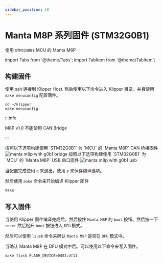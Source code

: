 ```yaml
---
sidebar_position: 10
---
```


# Manta M8P 系列固件 (STM32G0B1)

使用 `STM32G0B1` MCU 的 Manta M8P 

<!-- import lib start -->

import Tabs from '@theme/Tabs';
import TabItem from '@theme/TabItem';

<!-- import lib end -->

## 构建固件

使用 ssh 连接到 Klipper Host. 然后使用以下命令进入 Klipper 目录。并且使用 `make menuconfig` 配置固件。

``` shell
cd ~/klipper
make menuconfig 
```

:::info

M8P v1.0 不能使用 CAN Bridge

:::

<Tabs groupId="m8p-v1-make-connect">
    <TabItem value="bridge" label="CAN 桥接固件" default>
        按照以下选项构建使用 `STM32G0B1` 为 `MCU` 的 `Manta M8P` CAN 桥接固件
        <img
            src={require('./img/manta-m8p-v1-make-bridge.png').default}
            alt="manta m8p with g0b1 bridge"
        />
    </TabItem>
    <TabItem value="usb" label="USB 串口固件">
        按照以下选项构建使用 `STM32G0B1` 为 `MCU` 的 `Manta M8P` USB 串口固件
        <img
            src={require('./img/manta-m8p-v1-make-usb.png').default}
            alt="manta m8p with g0b1 usb"
        />
    </TabItem>
</Tabs>

当配置完成使用 `q` 来退出。使用 `y` 来保存编译选项。

然后使用 `make` 命令来开始编译 Klipper 固件

``` shell
make
```

## 写入固件

当使用 Klipper 固件编译完成后。然后按住 `Manta M8P` 的 `boot` 按钮。然后按一下 `reset` 然后松开 `boot` 按钮进入 `DFU` 模式。

然后可以使用 `lsusb` 命令来确认 `Manta M8P` 是否在 `DFU` 模式中。

当确认 Manta M8P 在 DFU 模式中后。可以使用以下命令来写入固件。

``` shell
make flash FLASH_DEVICE=0483:df11
```
